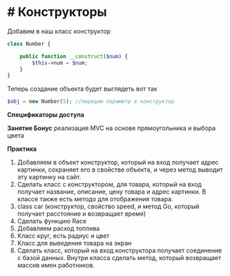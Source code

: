 # # Конструкторы

Добавим в наш класс конструктор

```php
class Number {

	public function __construct($num) {
		$this->num = $num;
	}
}
```


Теперь создание объекта будет выглядеть вот так

```php
$obj = new Number(5); //передаю параметр в конструктор
```


**Спецификаторы доступа**

**Занятие Бонус** реализация MVC на основе прямоугольника и выбора цвета

**Практика**
1. Добавляем в объект конструктор, который на вход получает адрес картинки, сохраняет его в свойстве объекта, и через метод выводит эту картинку на сайт.
2. Сделать класс с конструктором, для товара, который на вход получает название, описание, цену товара и адрес картинки. В классе также есть методо для отображения товара.
3.	class car  (конструктор, свойство speed, и метод Go, который получает расстояние и возвращает время)
4.	Сделать функцию Race
5.	Добавляем расход топлива
6.	Класс круг, есть радиус и цвет
7.	Класс для выведения товара на экран
8.	Сделать класс, который на вход конструктора получает соединение с базой данных. Внутри класса сделать метод, который возвращает массив имен работников.
